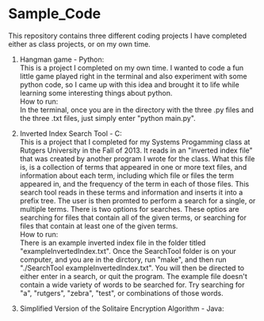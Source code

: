 Sample_Code
===========
This repository contains three different coding projects I have completed either as class projects, or on my own time.

1. Hangman game - Python: <br />
    This is a project I completed on my own time. I wanted to code a fun little game played right in the terminal and also
experiment with some python code, so I came up with this idea and brought it to life while learning some interesting things about python. <br />
How to run: <br />
    In the terminal, once you are in the directory with the three .py files and the three .txt files, just simply enter "python main.py". 
    
2. Inverted Index Search Tool - C: <br />
    This is a project that I completed for my Systems Progamming class at Rutgers University in the Fall of 2013. It reads in an "inverted index file" that was created by another program I wrote for the class. What this file is, is a collection of terms that appeared in one or more text files, and information about each term, including which file or files the term appeared in, and the frequency of the term in each of those files. This search tool reads in these terms and information and inserts it into a prefix tree. The user is then promted to perform a search for a single, or multiple terms. There is two options for searches. These optios are searching for files that contain all of the given terms, or searching for files that contain at least one of the given terms.   <br />
How to run:   <br />
    There is an example inverted index file in the folder titled "exampleInvertedIndex.txt". Once the SearchTool folder is on your computer, and you are in the dirctory, run "make", and then run "./SearchTool exampleInvertedIndex.txt". You will then be directed to either enter in a search, or quit the program. The example file doesn't contain a wide variety of words to be searched for. Try searching for "a", "rutgers", "zebra", "test", or combinations of those words.

3. Simplified Version of the Solitaire Encryption Algorithm - Java: <br />
